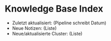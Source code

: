 # Knowledge Base Index

- Zuletzt aktualisiert: (Pipeline schreibt Datum)
- Neue Notizen: (Liste)
- Neue/aktualisierte Cluster: (Liste)
